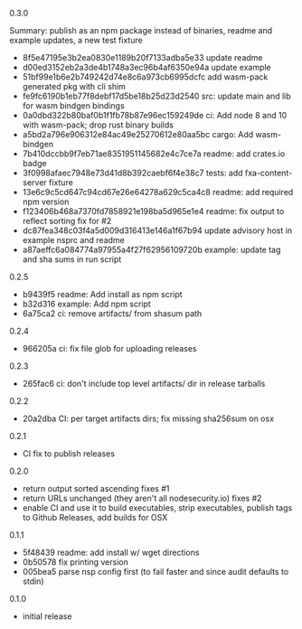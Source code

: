 0.3.0

Summary: publish as an npm package instead of binaries, readme and example updates, a new test fixture

* 8f5e47195e3b2ea0830e1189b20f7133adba5e33 update readme
* d00ed3152eb2a3de4b1748a3ec96b4af6350e94a update example
* 51bf99e1b6e2b749242d74e8c6a973cb6995dcfc add wasm-pack generated pkg with cli shim
* fe9fc6190b1eb77f8debf17d5be18b25d23d2540 src: update main and lib for wasm bindgen bindings
* 0a0dbd322b80baf0b1f1fb78b87e96ec159249de ci: Add node 8 and 10 with wasm-pack; drop rust binary builds
* a5bd2a796e906312e84ac49e25270612e80aa5bc cargo: Add wasm-bindgen
* 7b410dccbb9f7eb71ae8351951145682e4c7ce7a readme: add crates.io badge
* 3f0998afaec7948e73d41d8b392caebf6f4e38c7 tests: add fxa-content-server fixture
* 13e6c9c5cd647c94cd67e26e64278a629c5ca4c8 readme: add required npm version
* f123406b468a7370fd7858921e198ba5d965e1e4 readme: fix output to reflect sorting fix for #2
* dc87fea348c03f4a5d009d316413e146a1f67b94 update advisory host in example nsprc and readme
* a87aeffc6a084774a97955a4f27f62956109720b example: update tag and sha sums in run script

0.2.5

* b9439f5 readme: Add install as npm script
* b32d316 example: Add npm script
* 6a75ca2 ci: remove artifacts/ from shasum path

0.2.4

* 966205a ci: fix file glob for uploading releases

0.2.3

* 265fac6 ci: don't include top level artifacts/ dir in release tarballs

0.2.2

* 20a2dba CI: per target artifacts dirs; fix missing sha256sum on osx

0.2.1

* CI fix to publish releases

0.2.0

* return output sorted ascending fixes #1
* return URLs unchanged (they aren't all nodesecurity.io) fixes #2
* enable CI and use it to build executables, strip executables, publish tags to Github Releases, add builds for OSX

0.1.1

* 5f48439 readme: add install w/ wget directions
* 0b50578 fix printing version
* 005bea5 parse nsp config first (to fail faster and since audit defaults to stdin)

0.1.0

* initial release

